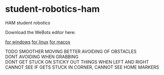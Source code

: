 # student-robotics-ham
HAM student robotics 

Download the WeBots editor here:

[for windows](https://github.com/cyberbotics/webots/releases/download/R2022b/webots-R2022b_setup.exe)
[for linux](https://github.com/cyberbotics/webots/releases/download/R2022b/webots_2022b_amd64.deb)
[for macos](https://github.com/cyberbotics/webots/releases/download/R2022b/webots-R2022b.dmg)

TODO SMOOTHER MOVING 
BETTER AVOIDING OF OBSTACLES  
DONT AVOIDING WHEN GRABBING  
DONT GET STUCK ON STICKY OUT THINGS WHEN LEFT AND RIGHT CANNOT SEE 
IF GETS STUCK IN CORNER, CANNOT SEE HOME MARKERS 
